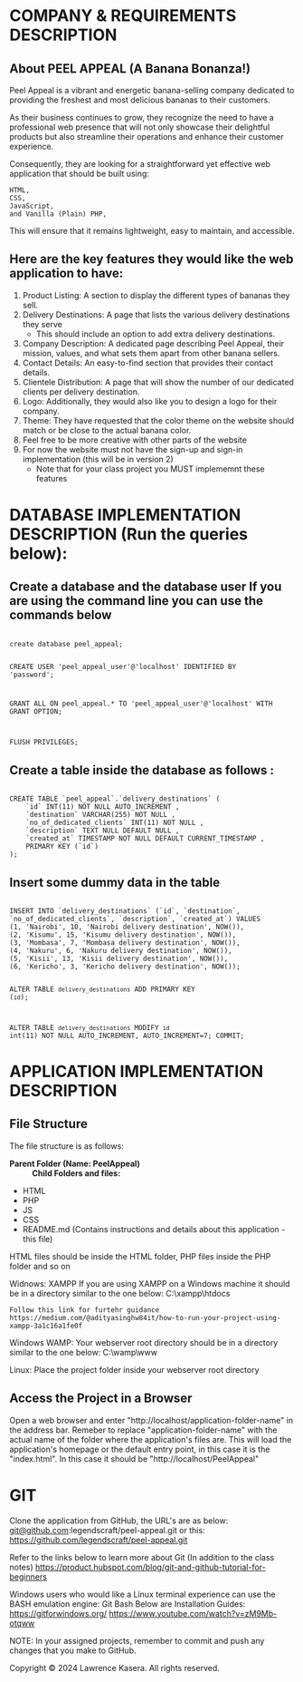 COMPANY & REQUIREMENTS DESCRIPTION
========================================================================

About PEEL APPEAL (A Banana Bonanza!)
------------------------------------------------------------------------
Peel Appeal is a vibrant and energetic banana-selling company dedicated to providing the freshest and most delicious bananas to their customers. 

As their business continues to grow, they recognize the need to have a professional web presence that will not only showcase their delightful products but also streamline their operations and enhance their customer experience.

Consequently, they are looking for a straightforward yet effective web application that should be built using:

	HTML, 
	CSS, 
	JavaScript, 
	and Vanilla (Plain) PHP, 

This will ensure that it remains lightweight, easy to maintain, and accessible.

Here are the key features they would like the web application to have:
------------------------------------------------------------------------
1. Product Listing: A section to display the different types of bananas they sell.
2. Delivery Destinations: A page that lists the various delivery destinations they serve
	- This should include an option to add extra delivery destinations.
3. Company Description: A dedicated page describing Peel Appeal, their mission, values, and what sets them apart from other banana sellers.
4. Contact Details: An easy-to-find section that provides their contact details.
5. Clientele Distribution: A page that will show the number of our dedicated clients per delivery destination.
6. Logo: Additionally, they would also like you to design a logo for their company.
7. Theme: They have requested that the color theme on the website should match or be close to the actual banana color.
8. Feel free to be more creative with other parts of the website
9. For now the website must not have the sign-up and sign-in implementation (this will be in version 2)
	- Note that for your class project you MUST implememnt these features


DATABASE IMPLEMENTATION DESCRIPTION (Run the queries below):
========================================================================

Create a database and the database user
If you are using the command line you can use the commands below
------------------------------------------------------------------------
<code>
create database peel_appeal;

CREATE USER 'peel_appeal_user'@'localhost' IDENTIFIED BY 'password';

GRANT ALL ON peel_appeal.* TO 'peel_appeal_user'@'localhost' WITH GRANT OPTION;

FLUSH PRIVILEGES;
</code>

Create a table inside the database as follows :
------------------------------------------------------------------------
<code>
CREATE TABLE `peel_appeal`.`delivery_destinations` (
	`id` INT(11) NOT NULL AUTO_INCREMENT , 
	`destination` VARCHAR(255) NOT NULL , 
	`no_of_dedicated_clients` INT(11) NOT NULL , 
	`description` TEXT NULL DEFAULT NULL , 
	`created_at` TIMESTAMP NOT NULL DEFAULT CURRENT_TIMESTAMP , 
	PRIMARY KEY (`id`)
);
</code>

Insert some dummy data in the table
------------------------------------------------------------------------
<code>
INSERT INTO `delivery_destinations` (`id`, `destination`, `no_of_dedicated_clients`, `description`, `created_at`) VALUES
(1, 'Nairobi', 10, 'Nairobi delivery destination', NOW()),
(2, 'Kisumu', 15, 'Kisumu delivery destination', NOW()),
(3, 'Mombasa', 7, 'Mombasa delivery destination', NOW()),
(4, 'Nakuru', 6, 'Nakuru delivery destination', NOW()),
(5, 'Kisii', 13, 'Kisii delivery destination', NOW()),
(6, 'Kericho', 3, 'Kericho delivery destination', NOW());

ALTER TABLE `delivery_destinations`
  ADD PRIMARY KEY (`id`);

ALTER TABLE `delivery_destinations`
  MODIFY `id` int(11) NOT NULL AUTO_INCREMENT, AUTO_INCREMENT=7;
COMMIT;
</code>

APPLICATION IMPLEMENTATION DESCRIPTION
========================================================================

File Structure
------------------------------------------------------------------------
The file structure is as follows:

<dl>
	<b>Parent Folder (Name: PeelAppeal)</b>
	<dd><b>Child Folders and files:</b></dd>
		<dt>
			<ul>
				<li>HTML</li>
				<li>PHP</li>
				<li>JS</li>
				<li>CSS</li>
				<li>README.md (Contains instructions and details about this application - this file)</li>
			</ul>
		</dt>
</dl>
HTML files should be inside the HTML folder, PHP files inside the PHP folder and so on

Widnows: XAMPP
	If you are using XAMPP on a Windows machine it should be in a directory similar to the one below:
	C:\xampp\htdocs 

	Follow this link for furtehr guidance
	https://medium.com/@adityasinghw84it/how-to-run-your-project-using-xampp-3a1c16a1fe0f


Windows WAMP:
	Your webserver root directory should be in a directory similar to the one below:
	C:\wamp\www


Linux:
	Place the project folder inside your webserver root directory 


Access the Project in a Browser
------------------------------------------------------------------------
Open a web browser and enter "http://localhost/application-folder-name" in the address bar. 
Remeber to replace "application-folder-name" with the actual name of the folder where the application's files are.
This will load the application's homepage or the default entry point, in this case it is the "index.html".
In this case it should be "http://localhost/PeelAppeal"


GIT
========================================================================

Clone the application from GitHub, the URL's are as below:
	git@github.com:legendscraft/peel-appeal.git
or this:
	https://github.com/legendscraft/peel-appeal.git

Refer to the links below to learn more about Git (In addition to the class notes)
	https://product.hubspot.com/blog/git-and-github-tutorial-for-beginners

Windows users who would like a Linux terminal experience can use the BASH emulation engine: Git Bash
Below are Installation Guides:
	https://gitforwindows.org/
	https://www.youtube.com/watch?v=zM9Mb-otqww


NOTE: In your assigned projects, remember to commit and push any changes that you make to GitHub.


Copyright © 2024 Lawrence Kasera. All rights reserved.